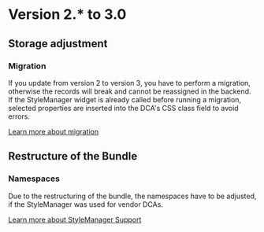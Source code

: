 # Version 2.* to 3.0
## Storage adjustment
### Migration
If you update from version 2 to version 3, you have to perform a migration, otherwise the records will break and cannot be reassigned in the backend. If the StyleManager widget is already called before running a migration, selected properties are inserted into the DCA's CSS class field to avoid errors.

[Learn more about migration](docs/MIGRATE.md)

## Restructure of the Bundle
### Namespaces
Due to the restructuring of the bundle, the namespaces have to be adjusted, if the StyleManager was used for vendor DCAs.

[Learn more about StyleManager Support](docs/SUPPORT.md)
